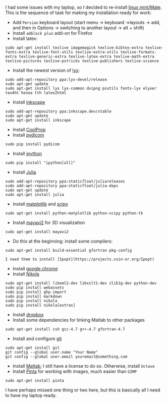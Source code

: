 <!--
.. title: All I need after a fresh installation of Linux Mint
.. slug: 2015-05-29-all-i-need-after-a-fresh-installation-of-linux-mint
.. date: 2015-05-29 14:02:11 UTC+02:00
.. tags: Linux Mint, Packages
.. category: Reminder
.. link:
.. description:
.. type: text
-->

I had some issues with my laptop, so I decided to re-install [linux mint/Mate](http://www.linuxmint.com/edition.php?id=174). This is the sequence of task for making my installation ready for work:

  * Add `Persian` keyboard layout (start menu -> keyboard ->layouts -> add, and then in Options -> switching to another layout -> alt + shift)
  * Install `adblock plus` add-on for Firefox
  * Install latex:
```
sudo apt-get install texlive imagemagick texlive-bibtex-extra texlive-fonts-extra texlive-font-utils texlive-extra-utils texlive-formats-extra texlive-generic-extra texlive-latex-extra texlive-math-extra texlive-pictures texlive-pstricks texlive-publishers texlive-science
```
  * Install the newest version of [lyx](http://www.lyx.org/):
```
sudo add-apt-repository ppa:lyx-devel/release
sudo apt-get update
sudo apt-get install lyx lyx-common dvipng psutils fonts-lyx elyxer tex4ht hevea tth latex2html
```
  * Install [inkscape](https://inkscape.org)
```
sudo add-apt-repository ppa:inkscape.dev/stable
sudo apt-get update
sudo apt-get install inkscape
```
  * Install [CoolProp](http://www.simulkade.com/posts/Physical%20properties%20in%20Julia:%20CoolProp.html)
  * Install [pydicom](http://www.pydicom.org/)
```
sudo pip install pydicom
```
  * Install [ipython](http://ipython.org/install.html)
```
sudo pip install "ipython[all]"
```
  * Install [Julia](http://julialang.org/downloads/platform.html)
```
sudo add-apt-repository ppa:staticfloat/juliareleases
sudo add-apt-repository ppa:staticfloat/julia-deps
sudo apt-get update
sudo apt-get install julia
```
  * Install [matplotlib](http://matplotlib.org/) and [scipy](http://www.scipy.org/)
```
sudo apt-get install python-matplotlib python-scipy python-tk
```
  * Install [mayavi2](http://code.enthought.com/projects/mayavi/) for 3D visualization
```
sudo apt-get install mayavi2
```
  * Do this at the beginning: install some compilers:
```
sudo apt-get install build-essential gfortran pkg-config
```  
    I need them to install [Ipopt](https://projects.coin-or.org/Ipopt)
  * Install [google chrome](https://www.google.com/intl/en/chrome/browser/desktop/)
  * Install [Nikola](https://getnikola.com/)
```
sudo apt-get install libxml2-dev libxslt1-dev zlib1g-dev python-dev
sudo pip install webassets
sudo pip install ghp-import
sudo pip install markdown
sudo pip install nikola
sudo pip install nikola[extras]
```
  * Install [dropbox](https://www.dropbox.com/install?os=lnx)
  * Install some dependencies for linking Matlab to other packages
```
sudo apt-get install csh gcc-4.7 g++-4.7 gfortran-4.7
```
  * Install and configure [git](http://git-scm.com/book/en/v2/Getting-Started-First-Time-Git-Setup)
```
sudo apt-get install git
git config --global user.name "Your Name"
git config --global user.email youremail@something.com
```
  * Install [Matlab](http://nl.mathworks.com/products/matlab/); I still have a license to do so. Otherwise, install `Octave`
  * Install [Pinta](http://en.wikipedia.org/wiki/Pinta_%28software%29) for working with images, much easier than `GIMP`
```
sudo apt-get install pinta
```

I have perhaps missed one thing or two here, but this is basically all I need to have my laptop ready.
